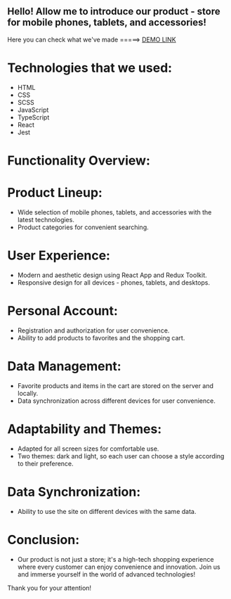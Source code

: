 ## Hello! Allow me to introduce our product - store for mobile phones, tablets, and accessories!

Here you can check what we've made =====> [DEMO LINK](https://mythic-minds-alliance.github.io/gadjets_store_client/)

# Technologies that we used:
- HTML 
- CSS
- SCSS
- JavaScript
- TypeScript
- React
- Jest

# Functionality Overview:
# Product Lineup:
- Wide selection of mobile phones, tablets, and accessories with the latest technologies.
- Product categories for convenient searching.

# User Experience:
- Modern and aesthetic design using React App and Redux Toolkit.
- Responsive design for all devices - phones, tablets, and desktops.

# Personal Account:
- Registration and authorization for user convenience.
- Ability to add products to favorites and the shopping cart.

# Data Management:
- Favorite products and items in the cart are stored on the server and locally.
- Data synchronization across different devices for user convenience.

# Adaptability and Themes:
- Adapted for all screen sizes for comfortable use.
- Two themes: dark and light, so each user can choose a style according to their preference.

# Data Synchronization:
- Ability to use the site on different devices with the same data.

# Conclusion:
- Our product is not just a store; it's a high-tech shopping experience where every customer can enjoy convenience and innovation. Join us and immerse yourself in the world of advanced technologies!

Thank you for your attention!
